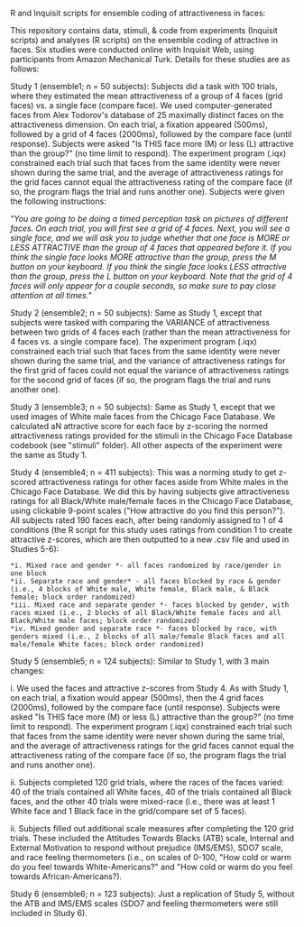 R and Inquisit scripts for ensemble coding of attractiveness in faces:

This repository contains data, stimuli, & code from experiments (Inquisit scripts) and analyses (R scripts) on the ensemble coding of attractive in faces. Six studies were conducted online with Inquisit Web, using participants from Amazon Mechanical Turk. Details for these studies are as follows:

Study 1 (ensemble1; n = 50 subjects): Subjects did a task with 100 trials, where they estimated the mean attractiveness of a group of 4 faces (grid faces) vs. a single face (compare face). We used computer-generated faces from Alex Todorov's database of 25 maximally distinct faces on the attractiveness dimension. On each trial, a fixation appeared (500ms), followed by a grid of 4 faces (2000ms), followed by the compare face (until response). Subjects were asked "Is THIS face more (M) or less (L) attractive than the group?" (no time limit to respond). The experiment program (.iqx) constrained each trial such that faces from the same identity were never shown during the same trial, and the average of attractiveness ratings for the grid faces cannot equal the attractiveness rating of the compare face (if so, the program flags the trial and runs another one). Subjects were given the following instructions:

*"You are going to be doing a timed perception task on pictures of different faces. On each trial, you will first see a grid of 4 faces. Next, you will see a single face, and we will ask you to judge whether that one face is MORE or LESS ATTRACTIVE than the group of 4 faces that appeared before it. If you think the single face looks MORE attractive than the group, press the M button on your keyboard. If you think the single face looks LESS attractive than the group, press the L button on your keyboard. Note that the grid of 4 faces will only appear for a couple seconds, so make sure to pay close attention at all times."*

Study 2 (ensemble2; n = 50 subjects): Same as Study 1, except that subjects were tasked with comparing the VARIANCE of attractiveness between two grids of 4 faces each (rather than the mean attractiveness for 4 faces vs. a single compare face). The experiment program (.iqx) constrained each trial such that faces from the same identity were never shown during the same trial, and the variance of attractiveness ratings for the first grid of faces could not equal the variance of attractiveness ratings for the second grid of faces (if so, the program flags the trial and runs another one).

Study 3 (ensemble3; n = 50 subjects): Same as Study 1, except that we used images of White male faces from the Chicago Face Database. We calculated aN attractive score for each face by z-scoring the normed attractiveness ratings provided for the stimuli in the Chicago Face Database codebook (see "stimuli" folder). All other aspects of the experiment were the same as Study 1.

Study 4 (ensemble4; n = 411 subjects): This was a norming study to get z-scored attractiveness ratings for other faces aside from White males in the Chicago Face Database. We did this by having subjects give attractiveness ratings for all Black/White male/female faces in the Chicago Face Database, using clickable 9-point scales ("How attractive do you find this person?"). All subjects rated 190 faces each, after being randomly assigned to 1 of 4 conditions (the R script for this study uses ratings from condition 1 to create attractive z-scores, which are then outputted to a new .csv file and used in Studies 5-6):

    *i. Mixed race and gender *- all faces randomized by race/gender in one block
    *ii. Separate race and gender* - all faces blocked by race & gender (i.e., 4 blocks of White male, White female, Black male, & Black       female; block order randomized)
    *iii. Mixed race and separate gender *- faces blocked by gender, with races mixed (i.e., 2 blocks of all Black/White female faces and all Black/White male faces; block order randomized)
    *iv. Mixed gender and separate race *- faces blocked by race, with genders mixed (i.e., 2 blocks of all male/female Black faces and all male/female White faces; block order randomized)

Study 5 (ensemble5; n = 124 subjects): Similar to Study 1, with 3 main changes:

i. We used the faces and attractive z-scores from Study 4. As with Study 1, on each trial, a fixation would appear (500ms), then the 4 grid faces (2000ms), followed by the compare face (until response). Subjects were asked "Is THIS face more (M) or less (L) attractive than the group?" (no time limit to respond). The experiment program (.iqx) constrained each trial such that faces from the same identity were never shown during the same trial, and the average of attractiveness ratings for the grid faces cannot equal the attractiveness rating of the compare face (if so, the program flags the trial and runs another one).

ii. Subjects completed 120 grid trials, where the races of the faces varied: 40 of the trials contained all White faces, 40 of the trials contained all Black faces, and the other 40 trials were mixed-race (i.e., there was at least 1 White face and 1 Black face in the grid/compare set of 5 faces).

ii. Subjects filled out additional scale measures after completing the 120 grid trials. These included the Attitudes Towards Blacks (ATB) scale, Internal and External Motivation to respond without prejudice (IMS/EMS), SDO7 scale, and race feeling thermometers (i.e., on scales of 0-100, "How cold or warm do you feel towards White-Americans?" and "How cold or warm do you feel towards African-Americans?).

Study 6 (ensemble6; n = 123 subjects): Just a replication of Study 5, without the ATB and IMS/EMS scales (SDO7 and feeling thermometers were still included in Study 6).

